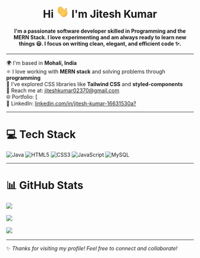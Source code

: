 <h1 align="center">Hi <img src="https://raw.githubusercontent.com/ABSphreak/ABSphreak/master/gifs/Hi.gif" width="35"> I'm Jitesh Kumar</h1>
<h4 align="center">I'm a passionate software developer skilled in Programming and the MERN Stack. I love experimenting and am always ready to learn new things 😃. I focus on writing clean, elegant, and efficient code ✨.</h4>

---

🌍 I'm based in **Mohali, India**  
⚛️ I love working with **MERN stack** and solving problems through **programming**  
🚀 I've explored CSS libraries like **Tailwind CSS** and **styled-components**  
📧 Reach me at: [jiteshkumar02370@gmail.com](mailto:jiteshkumar02370@gmail.com)  
🌐 Portfolio: [  
🔗 LinkedIn: [linkedin.com/in/jitesh-kumar-16631530a?](https://www.linkedin.com/in/jitesh-kumar-16631530a?)

---

# 💻 Tech Stack

![Java](https://img.shields.io/badge/java-%23ED8B00.svg?style=for-the-badge&logo=java&logoColor=white)
![HTML5](https://img.shields.io/badge/html5-%23E34F26.svg?style=for-the-badge&logo=html5&logoColor=white) 
![CSS3](https://img.shields.io/badge/css3-%231572B6.svg?style=for-the-badge&logo=css3&logoColor=white) 
![JavaScript](https://img.shields.io/badge/javascript-%23323330.svg?style=for-the-badge&logo=javascript&logoColor=%23F7DF1E) 
![MySQL](https://img.shields.io/badge/mysql-%2300f.svg?style=for-the-badge&logo=mysql&logoColor=white)



---

# 📊 GitHub Stats

![](https://github-readme-stats.vercel.app/api/top-langs?username=Jiteshkmr840900&theme=transparent&hide_border=true&show_icons=true&locale=en&layout=compact&title_color=black&text_color=black)

![](https://github-readme-stats.vercel.app/api?username=Jiteshkmr840900&theme=transparent&hide_border=true&show_icons=true&locale=en&title_color=black&text_color=black)

![](https://github-readme-streak-stats.herokuapp.com/?user=Jiteshkmr840900&theme=transparent&hide_border=true&title_color=black&text_color=black&sideNums=black&sideLabels=black&ring=black&fire=black&currStreakLabel=white&currStreakNum=black)

---

✨ _Thanks for visiting my profile! Feel free to connect and collaborate!_
